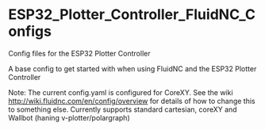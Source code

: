 # ESP32_Plotter_Controller_FluidNC_Configs

Config files for the ESP32 Plotter Controller

A base config to get started with when using FluidNC and the ESP32 Plotter Controller

Note: The current config.yaml is configured for CoreXY. See the wiki http://wiki.fluidnc.com/en/config/overview for details of how to change this to something else. Currently supports standard cartesian, coreXY and Wallbot (haning v-plotter/polargraph)
